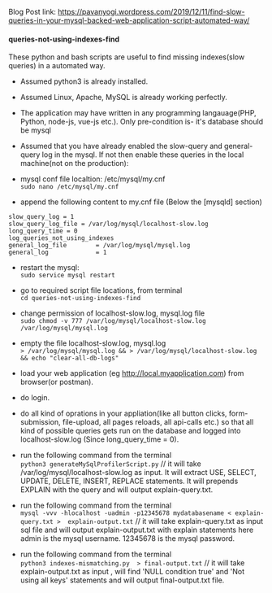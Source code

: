 
Blog Post link: https://pavanyogi.wordpress.com/2019/12/11/find-slow-queries-in-your-mysql-backed-web-application-script-automated-way/
#### queries-not-using-indexes-find
These python and bash scripts are useful to find missing indexes(slow queries) in a automated way.  

- Assumed python3 is already installed. 
- Assumed Linux, Apache, MySQL is already working perfectly. 
- The application may have written in any programming langauage(PHP, Python, node-js, vue-js etc.). Only pre-condition is- it's database should be mysql
- Assumed that you have already enabled the slow-query and general-query log in the mysql. If not then enable these queries in the local machine(not on the production):
- mysql conf file localtion: /etc/mysql/my.cnf<br>
`sudo nano /etc/mysql/my.cnf`

- append the following content to my.cnf file (Below the [mysqld] section)<br>

`slow_query_log = 1` <br>
`slow_query_log_file = /var/log/mysql/localhost-slow.log` <br>
`long_query_time = 0` <br>
`log_queries_not_using_indexes` <br>
`general_log_file        = /var/log/mysql/mysql.log` <br>
`general_log             = 1` <br>

- restart the mysql:<br>
`sudo service mysql restart`

- go to required script file locations, from terminal<br>
`cd queries-not-using-indexes-find`

- change permission of localhost-slow.log, mysql.log file<br>
`sudo chmod -v 777 /var/log/mysql/localhost-slow.log /var/log/mysql/mysql.log`

- empty the file localhost-slow.log, mysql.log<br>
`> /var/log/mysql/mysql.log && > /var/log/mysql/localhost-slow.log && echo "clear-all-db-logs"`

- load your web application (eg http://local.myapplication.com) from browser(or postman). 
- do login.
- do all kind of oprations in your appliation(like all button clicks, form-submission, file-upload, all pages reloads, all api-calls etc.) so that all kind of possible queries gets run on the database and logged into localhost-slow.log (Since long_query_time = 0).  

- run the following command from the terminal<br>
`python3 generateMySqlProfilerScript.py`
// it will take /var/log/mysql/localhost-slow.log as input. 
It will extract USE, SELECT, UPDATE, DELETE, INSERT, REPLACE statements.
It will prepends EXPLAIN with the query and will output explain-query.txt.

- run the following command from the terminal<br>
`mysql -vvv -hlocalhost -uadmin -p12345678 mydatabasename < explain-query.txt >  explain-output.txt`
// it will take explain-query.txt as input sql file and will output explain-output.txt with explain statements
 here admin is the mysql username.
 12345678 is the mysql password.

- run the following command from the terminal<br>
`python3 indexes-mismatching.py  > final-output.txt`
// it will take explain-output.txt as input , will find 'NULL condition true' and 'Not using all keys' statements and will output final-output.txt file.


